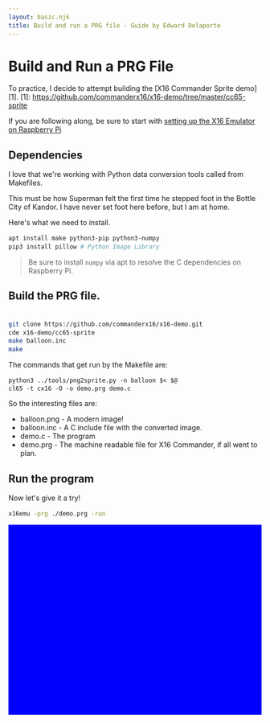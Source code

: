 ```yaml
---
layout: basic.njk
title: Build and run a PRG file - Guide by Edward Delaporte
---
```


# Build and Run a PRG File


To practice, I decide to attempt building the [X16 Commander Sprite demo][1].
[1]: https://github.com/commanderx16/x16-demo/tree/master/cc65-sprite

If you are following along, be sure to start with [setting up the X16 Emulator on Raspberry Pi](/basic/x16pi/)

## Dependencies

I love that we're working with Python data conversion tools called from Makefiles.

This must be how Superman felt the first time he stepped foot in the Bottle City of Kandor.
I have never set foot here before, but I am at home.

Here's what we need to install.

```sh
apt install make python3-pip python3-numpy
pip3 install pillow # Python Image Library
```

> Be sure to install `numpy` via apt to resolve the C dependencies on Raspberry Pi.

## Build the PRG file.

```sh

git clone https://github.com/commanderx16/x16-demo.git
cde x16-demo/cc65-sprite
make balloon.inc
make 
```

The commands that get run by the Makefile are:

```
python3 ../tools/png2sprite.py -n balloon $< $@
cl65 -t cx16 -O -o demo.prg demo.c
```

So the interesting files are:
- balloon.png - A modern image!
- balloon.inc - A C include file with the converted image.
- demo.c - The program
- demo.prg - The machine readable file for X16 Commander, if all went to plan.

## Run the program

Now let's give it a try!

```sh
x16emu -prg ./demo.prg -run
```

![cc65 PRG demo in X16 Commander](/img/basic/cc65spritedemo.gif)